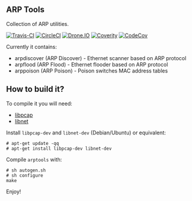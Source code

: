 ARP Tools
---------

Collection of ARP utilities.

[![Travis-CI](https://travis-ci.org/burghardt/arptools.svg?branch=master)](https://travis-ci.org/burghardt/arptools/)
[![CircleCI](https://circleci.com/gh/burghardt/arptools/tree/master.svg?style=svg)](https://circleci.com/gh/burghardt/arptools)
[![Drone.IO](https://drone.io/github.com/burghardt/arptools/status.png)](https://drone.io/github.com/burghardt/arptools)
[![Coverity](https://scan.coverity.com/projects/6834/badge.svg)](https://scan.coverity.com/projects/6834)
[![CodeCov](http://codecov.io/github/burghardt/arptools/coverage.svg?branch=master)](http://codecov.io/github/burghardt/arptools/)

Currently it contains:

  * arpdiscover (ARP Discover) - Ethernet scanner based on ARP protocol
  * arpflood (ARP Flood) - Ethernet flooder based on ARP protocol
  * arppoison (ARP Poison) - Poison switches MAC address tables

How to build it?
----------------

To compile it you will need:

  * [libpcap](http://sourceforge.net/projects/libpcap/)
  * [libnet](http://libnet.sourceforge.net/)

Install `libpcap-dev` and `libnet-dev` (Debian/Ubuntu) or equivalent:
```
# apt-get update -qq
# apt-get install libpcap-dev libnet-dev
```

Compile `arptools` with:
```
# sh autogen.sh
# sh configure
make
```

Enjoy!
